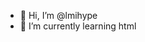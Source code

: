 - 👋 Hi, I’m @lmihype
- 🌱 I’m currently learning html

<!---
lmihype/lmihype is a ✨ special ✨ repository because its `README.md` (this file) appears on your GitHub profile.
You can click the Preview link to take a look at your changes.
--->
